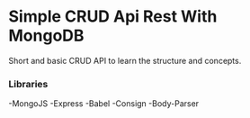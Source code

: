 # Simple CRUD Api Rest With MongoDB

Short and basic CRUD API to learn the structure and concepts.

### Libraries
-MongoJS
-Express
-Babel
-Consign
-Body-Parser
